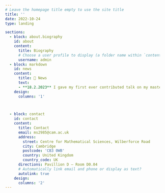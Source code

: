 ```yaml
---
# Leave the homepage title empty to use the site title
title: ''
date: 2022-10-24
type: landing

sections:
  - block: about.biography
    id: about
    content:
      title: Biography
      # Choose a user profile to display (a folder name within `content/authors/`)
      username: admin
  - block: markdown
    id: news 
    content: 
      title: 📣 News
      text: 
      - **18.2.2023** I gave my first ever contributed talk on my master's thesis "A Latent Causal Inference Framework for Ordinal Variables" at the [2023 IMS International Conference on Statistics and Data Science (ICSDS)](https://sites.google.com/view/icsds2023) in Lisbon. 
    design:
      columns: '1'
        


  - block: contact
    id: contact
    content:
      title: Contact
      email: ms2985@cam.ac.uk
      address:
        street: Centre for Mathematical Sciences, Wilberforce Road
        city: Cambridge
        postcode: 'CB3 0WB'
        country: United Kingdom
        country_code: UK
      directions: Pavillion D – Room D0.04
      # Automatically link email and phone or display as text?
      autolink: true
    design:
      columns: '2'
---
```

